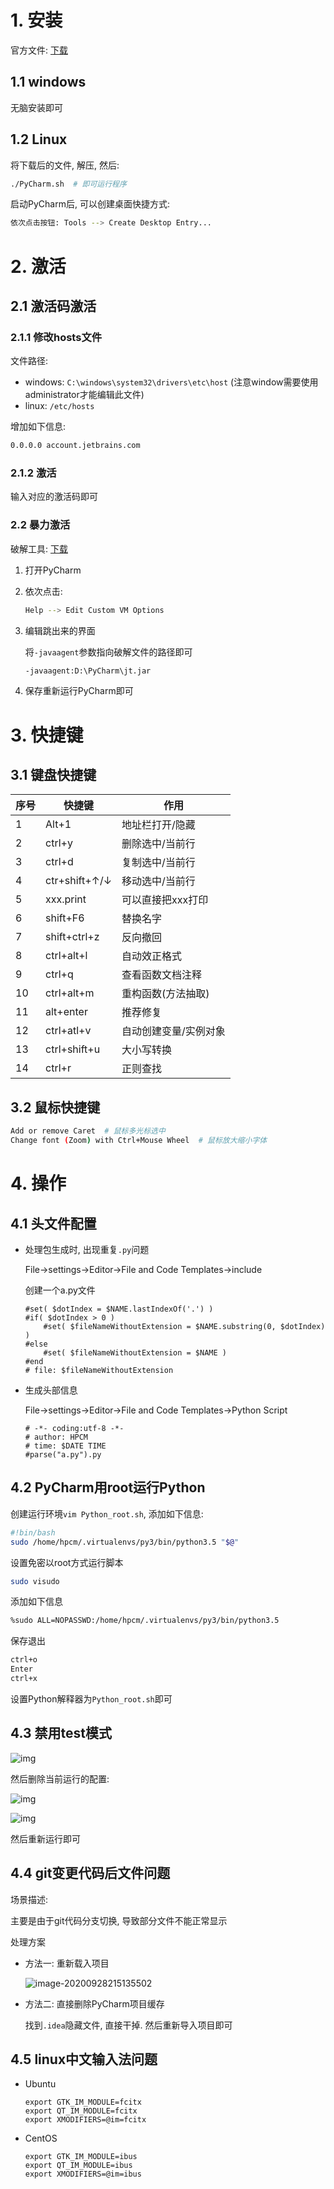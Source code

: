 # 1. 安装

官方文件: [下载](https://www.jetbrains.com/pycharm/download/#section=windows)

## 1.1 windows

无脑安装即可

## 1.2 Linux

将下载后的文件, 解压, 然后:

```bash
./PyCharm.sh  # 即可运行程序
```

启动PyCharm后, 可以创建桌面快捷方式:

```bash
依次点击按钮: Tools --> Create Desktop Entry...
```

# 2. 激活

## 2.1 激活码激活

### 2.1.1 修改hosts文件

文件路径:

* windows: `C:\windows\system32\drivers\etc\host`   (注意window需要使用administrator才能编辑此文件)
* linux: `/etc/hosts`

增加如下信息:

```bash
0.0.0.0 account.jetbrains.com
```

### 2.1.2 激活

输入对应的激活码即可

### 2.2 暴力激活

破解工具: [下载](.image/05-PyCharm/jt.jar)

1. 打开PyCharm

2. 依次点击:

   ```bash
   Help --> Edit Custom VM Options
   ```

3. 编辑跳出来的界面

   将`-javaagent`参数指向破解文件的路径即可

   ```bash
   -javaagent:D:\PyCharm\jt.jar
   ```

4. 保存重新运行PyCharm即可

# 3. 快捷键

## 3.1 键盘快捷键

| 序号 | 快捷键        | 作用                  |
| ---- | ------------- | --------------------- |
| 1    | Alt+1         | 地址栏打开/隐藏       |
| 2    | ctrl+y        | 删除选中/当前行       |
| 3    | ctrl+d        | 复制选中/当前行       |
| 4    | ctr+shift+↑/↓ | 移动选中/当前行       |
| 5    | xxx.print     | 可以直接把xxx打印     |
| 6    | shift+F6      | 替换名字              |
| 7    | shift+ctrl+z  | 反向撤回              |
| 8    | ctrl+alt+l    | 自动效正格式          |
| 9    | ctrl+q        | 查看函数文档注释      |
| 10   | ctrl+alt+m    | 重构函数(方法抽取)    |
| 11   | alt+enter     | 推荐修复              |
| 12   | ctrl+atl+v    | 自动创建变量/实例对象 |
| 13   | ctrl+shift+u  | 大小写转换            |
| 14   | ctrl+r        | 正则查找              |

## 3.2 鼠标快捷键

```bash
Add or remove Caret  # 鼠标多光标选中
Change font (Zoom) with Ctrl+Mouse Wheel  # 鼠标放大缩小字体
```

# 4. 操作

## 4.1 头文件配置

* 处理包生成时, 出现重复`.py`问题

  File->settings->Editor->File and Code Templates->include

  创建一个a.py文件

  ```shell
  #set( $dotIndex = $NAME.lastIndexOf('.') )
  #if( $dotIndex > 0 )
      #set( $fileNameWithoutExtension = $NAME.substring(0, $dotIndex) )
  #else
      #set( $fileNameWithoutExtension = $NAME )
  #end
  # file: $fileNameWithoutExtension
  ```

* 生成头部信息

  File->settings->Editor->File and Code Templates->Python Script 

  ```shell
  # -*- coding:utf-8 -*-
  # author: HPCM
  # time: $DATE TIME
  #parse("a.py").py
  ```

## 4.2 PyCharm用root运行Python

创建运行环境`vim Python_root.sh`, 添加如下信息:

```bash
#!bin/bash
sudo /home/hpcm/.virtualenvs/py3/bin/python3.5 "$@"
```

设置免密以root方式运行脚本

```bash
sudo visudo
```

添加如下信息

```bash
%sudo ALL=NOPASSWD:/home/hpcm/.virtualenvs/py3/bin/python3.5
```

保存退出

```bash
ctrl+o
Enter
ctrl+x 
```

设置Python解释器为`Python_root.sh`即可

## 4.3 禁用test模式

![img](.image/05-PyCharm/7080f8ca-401a-4916-b306-00d242b825bc.png)

然后删除当前运行的配置:

![img](.image/05-PyCharm/edc8c950-9ce4-48dd-9a87-cbca813dcebc.png)

![img](.image/05-PyCharm/e617050a-f507-4fcd-b198-5411fcf0bd04.png)

然后重新运行即可

## 4.4 git变更代码后文件问题

场景描述:

主要是由于git代码分支切换, 导致部分文件不能正常显示

处理方案

* 方法一: 重新载入项目

  ![image-20200928215135502](.image/05-PyCharm/image-20200928215135502.png)



* 方法二: 直接删除PyCharm项目缓存

  找到`.idea`隐藏文件, 直接干掉. 然后重新导入项目即可

## 4.5 linux中文输入法问题

* Ubuntu

  ```shell
  export GTK_IM_MODULE=fcitx
  export QT_IM_MODULE=fcitx
  export XMODIFIERS=@im=fcitx
  ```

* CentOS

  ```shell
  export GTK_IM_MODULE=ibus
  export QT_IM_MODULE=ibus
  export XMODIFIERS=@im=ibus
  ```

  


